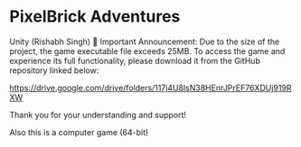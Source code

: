 # PixelBrick Adventures
Unity (Rishabh Singh)
📢 Important Announcement: Due to the size of the project, the game executable file exceeds 25MB. To access the game and experience its full functionality, please download it from the GitHub repository linked below:

https://drive.google.com/drive/folders/117j4U8lsN38HEnrJPrEF76XDUj919RXW

Thank you for your understanding and support!

Also this is a computer game (64-bit)

